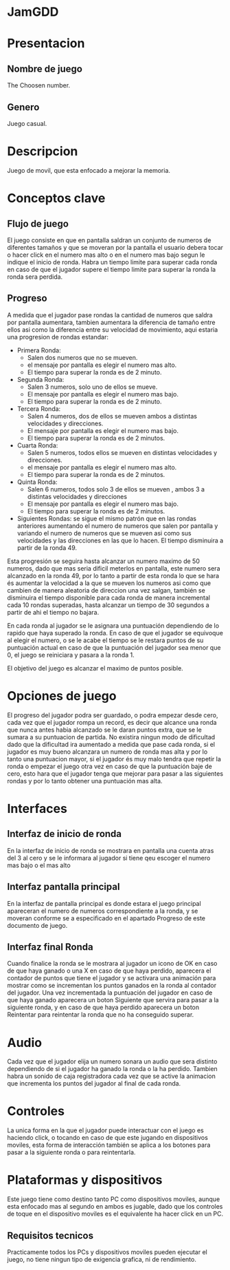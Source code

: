 # JamGDD

# Presentacion
## Nombre de juego
The Choosen number.

## Genero
Juego casual.

# Descripcion
Juego de movil, que esta enfocado a mejorar la memoria.

# Conceptos clave
## Flujo de juego
El juego consiste en que en pantalla saldran un conjunto de numeros de diferentes tamaños y que se moveran por la pantalla el usuario debera tocar
o hacer click en el numero mas alto o en el numero mas bajo segun le indique el inicio de ronda. Habra un tiempo limite para superar cada ronda en caso de que 
el jugador supere el tiempo limite para superar la ronda la ronda sera perdida.

## Progreso
A medida que el jugador pase rondas la cantidad de numeros que saldra por pantalla aumentara, tambien aumentara la diferencia de tamaño entre
ellos asi como la diferencia entre su velocidad de movimiento, aqui estaria una progresion de rondas estandar:

  - Primera Ronda: 
    -  Salen dos numeros que no se mueven.
    -  el mensaje por pantalla es elegir el numero mas alto.
    -  El tiempo para superar la ronda es de 2 minuto.
  - Segunda Ronda: 
    -  Salen 3 numeros, solo uno de ellos se mueve. 
    -  El mensaje por pantalla es elegir el numero mas bajo.
    -  El tiempo para superar la ronda es de 2 minuto.
  - Tercera Ronda: 
    -   Salen 4 numeros, dos de ellos se mueven ambos a distintas velocidades y direcciones.
    -   El mensaje por pantalla es elegir el numero mas bajo.
    -   El tiempo para superar la ronda es de 2 minutos.
  - Cuarta Ronda: 
    -   Salen 5 numeros, todos ellos se mueven en distintas velocidades y direcciones.
    -   el mensaje por pantalla es elegir el numero mas alto.
    -   El tiempo para superar la ronda es de 2 minutos.
  - Quinta Ronda: 
    -   Salen 6 numeros, todos solo 3 de ellos se mueven , ambos 3 a distintas velocidades y direcciones 
    -   El mensaje por pantalla es elegir el numero mas bajo.
    -   El tiempo para superar la ronda es de 2 minutos.
  - Siguientes Rondas: se sigue el mismo patrón que en las rondas anteriores aumentando el numero de numeros que salen por pantalla y variando el numero de numeros
    que se mueven asi como sus velocidades y las direcciones en las que lo hacen. El tiempo disminuira a partir de la ronda 49.

Esta progresión se seguira hasta alcanzar un numero maximo de 50 numeros, dado que mas seria dificil meterlos en pantalla, este numero sera alcanzado en la ronda
49, por lo tanto a partir de esta ronda lo que se hara és aumentar la velocidad a la que se mueven los numeros asi como que cambien de manera aleatoria de direccion
una vez salgan, también se disminuira el tiempo disponible para cada ronda de manera incremental cada 10 rondas superadas, hasta alcanzar un tiempo de 30 segundos a partir
de ahi el tiempo no bajara.

En cada ronda al jugador se le asignara una puntuación dependiendo de lo rapido que haya superado la ronda. En caso de que el jugador se equivoque al elegir el numero, o
se le acabe el tiempo se le restara puntos de su puntuación actual en caso de que la puntuación del jugador sea menor que 0, el juego se reiniciara y pasara a la ronda 1.

El objetivo del juego es alcanzar el maximo de puntos posible.

# Opciones de juego
El progreso del jugador podra ser guardado, o podra empezar desde cero, cada vez que el jugador rompa un record, es decir que alcance una ronda que nunca antes habia alcanzado
se le daran puntos extra, que se le sumara a su puntuacion de partida.
No existira ningun modo de dificultad dado que la dificultad ira aumentado a medida que pase cada ronda, si el jugador es muy bueno alcanzara un numero de ronda mas alta
y por lo tanto una puntuacion mayor, si el jugador és muy malo tendra que repetir la ronda o empezar el juego otra vez en caso de que la puntuación baje de cero, esto 
hara que el jugador tenga que mejorar para pasar a las siguientes rondas y por lo tanto obtener una puntuación mas alta.

# Interfaces
## Interfaz de inicio de ronda
En la interfaz de inicio de ronda se mostrara en pantalla una cuenta atras del 3 al cero y se le informara al jugador si tiene qeu escoger el numero mas bajo o el mas alto

## Interfaz pantalla principal
En la interfaz de pantalla principal es donde estara el juego principal apareceran el numero de numeros correspondiente a la ronda, y se moveran conforme se a especificado en el
apartado Progreso de este documento de juego.

## Interfaz final Ronda
Cuando finalice la ronda se le mostrara al jugador un icono de OK en caso de que haya ganado o una X en caso de que haya perdido, aparecera el contador de puntos que tiene
el jugador y se activara una animación para mostrar como se incrementan los puntos ganados en la ronda al contador del jugador. Una vez incrementada la puntuación del jugador
en caso de que haya ganado aparecera un boton Siguiente que servira para pasar a la siguiente ronda, y en caso de que haya perdido aparecera un boton Reintentar para reintentar la ronda que no ha conseguido superar.

# Audio
Cada vez que el jugador elija un numero sonara un audio que sera distinto dependiendo de si el jugador ha ganado la ronda o la ha perdido. Tambien habra un sonido de caja 
registradora cada vez que se active la animacion que incrementa los puntos del jugador al final de cada ronda.

# Controles
La unica forma en la que el jugador puede interactuar con el juego es haciendo click, o tocando en caso de que este jugando en dispositivos moviles, esta forma de 
interacción también se aplica a los botones para pasar a la siguiente ronda o para reintentarla.

# Plataformas y dispositivos
Este juego tiene como destino tanto PC como dispositivos moviles, aunque esta enfocado mas al segundo en ambos es jugable, dado que los controles de toque en el dispositivo moviles es el equivalente ha hacer click en un PC.

## Requisitos tecnicos
Practicamente todos los PCs y dispositivos moviles pueden ejecutar el juego, no tiene ningun tipo de exigencia grafica, ni de rendimiento.




